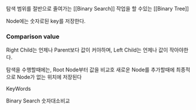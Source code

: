 
탐색 범위를 절반으로 줄여가는 [[Binary Search]] 작업을 
할 수있는  [[Binary Tree]]



Node에는 숫자로된 key를 저장한다.

### Comparison value

Right Child는 언제나 Parent보다 값이 커야하며,
Left Child는 언제나 값이 작아야한다.

탐색을 수행할때에는, Root Node부터 값을 비교호
새로운 Node를 추가할때에 최종적으로 Node가 없는 위치에 저장된다


KeyWords

Binary Search
숫자대소비교
